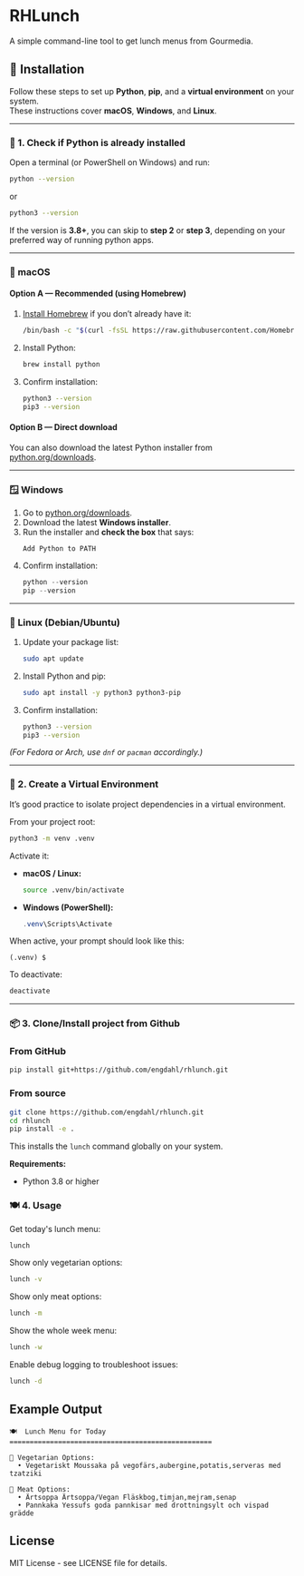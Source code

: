 # RHLunch

A simple command-line tool to get lunch menus from Gourmedia.

## 🧩 Installation

Follow these steps to set up **Python**, **pip**, and a **virtual environment** on your system.  
These instructions cover **macOS**, **Windows**, and **Linux**.

---

### 🐍 1. Check if Python is already installed

Open a terminal (or PowerShell on Windows) and run:

```bash
python --version
```

or

```bash
python3 --version
```

If the version is **3.8+**, you can skip to **step 2** or **step 3**, depending on your preferred way of running python apps.

---

### 🍎 macOS

#### Option A — Recommended (using Homebrew)

1. [Install Homebrew](https://brew.sh) if you don’t already have it:
   ```bash
   /bin/bash -c "$(curl -fsSL https://raw.githubusercontent.com/Homebrew/install/HEAD/install.sh)"
   ```
2. Install Python:
   ```bash
   brew install python
   ```
3. Confirm installation:
   ```bash
   python3 --version
   pip3 --version
   ```

#### Option B — Direct download

You can also download the latest Python installer from [python.org/downloads](https://www.python.org/downloads/).

---

### 🪟 Windows

1. Go to [python.org/downloads](https://www.python.org/downloads/windows/).
2. Download the latest **Windows installer**.
3. Run the installer and **check the box** that says:
   ```
   Add Python to PATH
   ```
4. Confirm installation:
   ```powershell
   python --version
   pip --version
   ```

---

### 🐧 Linux (Debian/Ubuntu)

1. Update your package list:
   ```bash
   sudo apt update
   ```
2. Install Python and pip:
   ```bash
   sudo apt install -y python3 python3-pip
   ```
3. Confirm installation:
   ```bash
   python3 --version
   pip3 --version
   ```

_(For Fedora or Arch, use `dnf` or `pacman` accordingly.)_

---

### 🧱 2. Create a Virtual Environment

It’s good practice to isolate project dependencies in a virtual environment.

From your project root:

```bash
python3 -m venv .venv
```

Activate it:

- **macOS / Linux:**

  ```bash
  source .venv/bin/activate
  ```

- **Windows (PowerShell):**
  ```powershell
  .venv\Scripts\Activate
  ```

When active, your prompt should look like this:

```
(.venv) $
```

To deactivate:

```bash
deactivate
```

---

### 📦 3. Clone/Install project from Github

### From GitHub

```bash
pip install git+https://github.com/engdahl/rhlunch.git
```

### From source

```bash
git clone https://github.com/engdahl/rhlunch.git
cd rhlunch
pip install -e .
```

This installs the `lunch` command globally on your system.

**Requirements:**

- Python 3.8 or higher

### 🍽️ 4. Usage

Get today's lunch menu:

```bash
lunch
```

Show only vegetarian options:

```bash
lunch -v
```

Show only meat options:

```bash
lunch -m
```

Show the whole week menu:

```bash
lunch -w
```

Enable debug logging to troubleshoot issues:

```bash
lunch -d
```

## Example Output

```
🍽️  Lunch Menu for Today
==================================================

🥬 Vegetarian Options:
  • Vegetariskt Moussaka på vegofärs,aubergine,potatis,serveras med tzatziki

🥩 Meat Options:
  • Ärtsoppa Ärtsoppa/Vegan Fläskbog,timjan,mejram,senap
  • Pannkaka Yessufs goda pannkisar med drottningsylt och vispad grädde
```

## License

MIT License - see LICENSE file for details.
